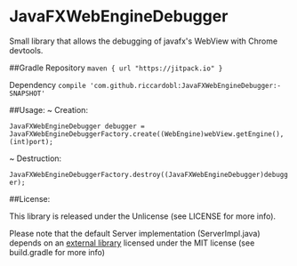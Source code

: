 # JavaFXWebEngineDebugger

Small library that allows the debugging of javafx's WebView with Chrome devtools.

##Gradle
Repository `maven { url "https://jitpack.io" }`

Dependency `compile 'com.github.riccardobl:JavaFXWebEngineDebugger:-SNAPSHOT'`


##Usage:
~ Creation:

  `JavaFXWebEngineDebugger debugger = JavaFXWebEngineDebuggerFactory.create((WebEngine)webView.getEngine(),(int)port);`


~ Destruction:

  `JavaFXWebEngineDebuggerFactory.destroy((JavaFXWebEngineDebugger)debugger);`


##License:

This library is released under the Unlicense (see LICENSE for more info).

Please note that the default Server implementation (ServerImpl.java) depends on an [external library](https://github.com/TooTallNate/Java-WebSocket) licensed under the MIT license (see build.gradle for more info)
